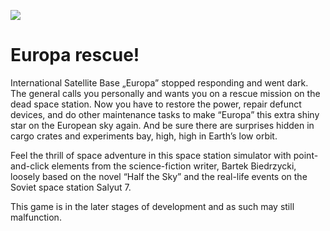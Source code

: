 ![](https://user-images.githubusercontent.com/68123541/151654436-cd6b87bd-7ba9-4b1f-9caf-aa118b018fd3.png)

# Europa rescue!

International Satellite Base „Europa” stopped responding and went dark. The general calls you personally and wants you on a rescue mission on the dead space station. Now you have to restore the power, repair defunct devices, and do other maintenance tasks to make “Europa” this extra shiny star on the European sky again. And be sure there are surprises hidden in cargo crates and experiments bay, high, high in Earth’s low orbit. 

Feel the thrill of space adventure in this space station simulator with point-and-click elements from the science-fiction writer, Bartek Biedrzycki, loosely based on the novel “Half the Sky” and the real-life events on the Soviet space station Salyut 7.  

This game is in the later stages of development and as such may still malfunction.

